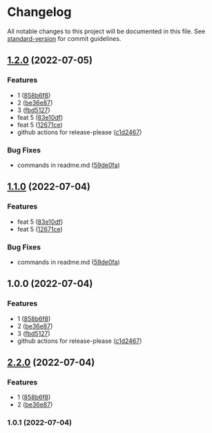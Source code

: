 # Changelog

All notable changes to this project will be documented in this file. See [standard-version](https://github.com/conventional-changelog/standard-version) for commit guidelines.

## [1.2.0](https://github.com/VicStor/release-pl/compare/release-pl-v1.1.0...release-pl-v1.2.0) (2022-07-05)


### Features

* 1 ([858b6f8](https://github.com/VicStor/release-pl/commit/858b6f8d0bec05842ef5ca7dba2fdf88abf05eef))
* 2 ([be36e87](https://github.com/VicStor/release-pl/commit/be36e87160f4b5a3e740c6cec36f41598063dbd6))
* 3 ([fbd5127](https://github.com/VicStor/release-pl/commit/fbd5127ed24fe62348c524e4cac2ce10b00487f4))
* feat 5 ([83e10df](https://github.com/VicStor/release-pl/commit/83e10df69a81713273a3cd8c44cbced6465c4309))
* feat 5 ([12671ce](https://github.com/VicStor/release-pl/commit/12671ced4b6d4bc85609aac0031443429ae2b4a9))
* github actions for release-please ([c1d2467](https://github.com/VicStor/release-pl/commit/c1d246717de0a70e4dfadc052130c63f187f1ca6))


### Bug Fixes

* commands in readme.md ([59de0fa](https://github.com/VicStor/release-pl/commit/59de0fa52895b9161fee4c6b50f93884be12099b))

## [1.1.0](https://github.com/VicStor/release-pl/compare/v1.0.0...v1.1.0) (2022-07-04)


### Features

* feat 5 ([83e10df](https://github.com/VicStor/release-pl/commit/83e10df69a81713273a3cd8c44cbced6465c4309))
* feat 5 ([12671ce](https://github.com/VicStor/release-pl/commit/12671ced4b6d4bc85609aac0031443429ae2b4a9))


### Bug Fixes

* commands in readme.md ([59de0fa](https://github.com/VicStor/release-pl/commit/59de0fa52895b9161fee4c6b50f93884be12099b))

## 1.0.0 (2022-07-04)


### Features

* 1 ([858b6f8](https://github.com/VicStor/release-pl/commit/858b6f8d0bec05842ef5ca7dba2fdf88abf05eef))
* 2 ([be36e87](https://github.com/VicStor/release-pl/commit/be36e87160f4b5a3e740c6cec36f41598063dbd6))
* 3 ([fbd5127](https://github.com/VicStor/release-pl/commit/fbd5127ed24fe62348c524e4cac2ce10b00487f4))
* github actions for release-please ([c1d2467](https://github.com/VicStor/release-pl/commit/c1d246717de0a70e4dfadc052130c63f187f1ca6))

## [2.2.0](https://github.com/VicStor/release-pl/compare/release-pl-v2.1.0...release-pl-v2.2.0) (2022-07-04)


### Features

* 1 ([858b6f8](https://github.com/VicStor/release-pl/commit/858b6f8d0bec05842ef5ca7dba2fdf88abf05eef))
* 2 ([be36e87](https://github.com/VicStor/release-pl/commit/be36e87160f4b5a3e740c6cec36f41598063dbd6))

### 1.0.1 (2022-07-04)
